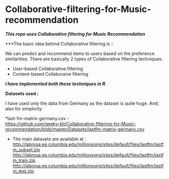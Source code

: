 # Collaborative-filtering-for-Music-recommendation

***This repo uses Collaborative filtering for Music Recommendation***

***The basic idea behind Collaborative filtering is :: 

We can predict and recommend items to users based on the preference similarities. There are basically 2 types of Collaborative filtering techniques:

* User-based Collaborative filtering
* Content-based Collaboraive filtering

***I have implemented both these techniques in R.***

**Datasets used :**

I have used only the data from Germany as the dataset is quite huge. And, also for simplicity.

*last-fm-matrix-germany.csv - \
https://github.com/geeky-bit/Collaborative-filtering-for-Music-recommendation/blob/master/Datasets/lastfm-matrix-germany.csv

* The main datasets are available at : \
http://labrosa.ee.columbia.edu/millionsong/sites/default/files/lastfm/lastfm_subset.zip
http://labrosa.ee.columbia.edu/millionsong/sites/default/files/lastfm/lastfm_train.zip
http://labrosa.ee.columbia.edu/millionsong/sites/default/files/lastfm/lastfm_test.zip
